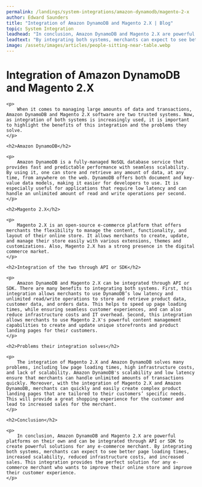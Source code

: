 ```yaml
---
permalink: /landings/system-integrations/amazon-dynamodb/magento-2-x
author: Edward Saunders
title: "Integration of Amazon DynamoDB and Magento 2.X | Blog"
topic: System Integration
leadhead: "In conclusion, Amazon DynamoDB and Magento 2.X are powerful platforms on their own and can be integrated through API or SDK to create powerful solutions for any e-commerce merchant"
leadtext: "By integrating both systems, merchants can expect to see better page loading times, increased scalability, reduced infrastructure costs, and increased sales. This integration provides the perfect solution for any e-commerce merchant who wants to improve their online store and improve their customer experience."
image: /assets/images/articles/people-sitting-near-table.webp
---
```

<div class="arttext">	<h1>Integration of Amazon DynamoDB and Magento 2.X</h1>

	<p>
		When it comes to managing large amounts of data and transactions, Amazon DynamoDB and Magento 2.X software are two trusted systems. Now, as integration of both systems is increasingly used, it is important to highlight the benefits of this integration and the problems they solve.
	</p>

	<h2>Amazon DynamoDB</h2>

	<p>
		Amazon DynamoDB is a fully-managed NoSQL database service that provides fast and predictable performance with seamless scalability. By using it, one can store and retrieve any amount of data, at any time, from anywhere on the web. DynamoDB offers both document and key-value data models, making it easier for developers to use. It is especially useful for applications that require low latency and can handle an unlimited amount of read and write operations per second.
	</p>

	<h2>Magento 2.X</h2>

	<p>
		Magento 2.X is an open-source e-commerce platform that offers merchants the flexibility to manage the content, functionality, and layout of their online store. It allows merchants to create, update, and manage their store easily with various extensions, themes and customizations. Also, Magento 2.X has a strong presence in the digital commerce market. 
	</p>

	<h2>Integration of the two through API or SDK</h2>

	<p>
		Amazon DynamoDB and Magento 2.X can be integrated through API or SDK. There are many benefits to integrating both systems. First, this integration allows merchants to use DynamoDB’s low latency and unlimited read/write operations to store and retrieve product data, customer data, and orders data. This helps to speed up page loading times, while ensuring seamless customer experiences, and can also reduce infrastructure costs and IT overhead. Second, this integration allows merchants to use Magento 2.X's powerful content management capabilities to create and update unique storefronts and product landing pages for their customers.
	</p>

	<h2>Problems their integration solves</h2>

	<p>
		The integration of Magento 2.X and Amazon DynamoDB solves many problems, including low page loading times, high infrastructure costs, and lack of scalability. Amazon DynamoDB's scalability and low latency ensure that merchants can handle unlimited amounts of transactions quickly. Moreover, with the integration of Magento 2.X and Amazon DynamoDB, merchants can quickly and easily create complex product landing pages that are tailored to their customers’ specific needs. This will provide a great shopping experience for the customer and lead to increased sales for the merchant.
	</p>

	<h2>Conclusion</h2>

	<p>
		In conclusion, Amazon DynamoDB and Magento 2.X are powerful platforms on their own and can be integrated through API or SDK to create powerful solutions for any e-commerce merchant. By integrating both systems, merchants can expect to see better page loading times, increased scalability, reduced infrastructure costs, and increased sales. This integration provides the perfect solution for any e-commerce merchant who wants to improve their online store and improve their customer experience. 
	</p>

</div>